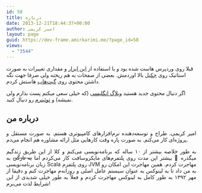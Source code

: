 ```yaml
---
id: 58
title: درباره
date: 2013-12-21T18:44:37+00:00
author: امیر کریمی
layout: page
guid: https://dev-frame.amirkarimi.me/?page_id=58
views:
  - "3544"
---
```


قبلا روی وردپرس هاست شده بود و با استفاده از
<a href="https://wordpress.org/plugins/jekyll-exporter/">این ابزار</a>
و مقداری تغییرات به صورت استاتیک روی
<a href="https://jekyllrb.com/">جکیل</a>
بالا اوردمش. بعضی از صفحات به هم ریخته ولی صرفا جهت نگه داشتن محتوی روی 
<a href="github.com/">گیت‌هاب</a>
هاستش کردم.

اگر دنبال محتوی جدید هستید 
<a href="https://amirkarimi.me">وبلاگ انگلیسی</a>
(که خیلی سعی میکنم پست بذارم ولی نمیشه) و 
<a href="https://twitter.com/4m1rk">توئیترم</a>
رو دنیال کنید.

## درباره من

<p style="text-align: justify;">
  امیر کریمی، طراح و توسعه‌دهنده نرم‌افزارهای کامپیوتری هستم. به صورت مستقل و پروژه‌ای کار می‌کنم. به صورت پاره وقت کارهایی مثل ارائه مشاوره هم انجام می‌دم.
</p>

<p style="text-align: justify;">
  به طور خلاصه بیشتر از ۱۰ ساله که برنامه‌نویسی می‌کنم و کلا از این طریق زندگیم میگذره 🙂 بیشتر این مدت روی پلتفرم‌های مایکروسافت کار می‌کردم اما <del datetime="2014-08-07T08:40:45+00:00">به تازگی</del> به زبان برنامه‌نویسی Scala روی پلتفرم JVM مهاجرت کردم. همین مهاجرت این امکان رو به من داد تا به لینوکس به عنوان سیستم عامل اصلی و روزانه‌م مهاجرت کنم و دقیقا از مهر ۱۳۹۲ به طور کامل به لینوکس مهاجرت کردم و فعلاً به طور خیلی شدیدی از این شرایط لذت می‌برم!
</p>
